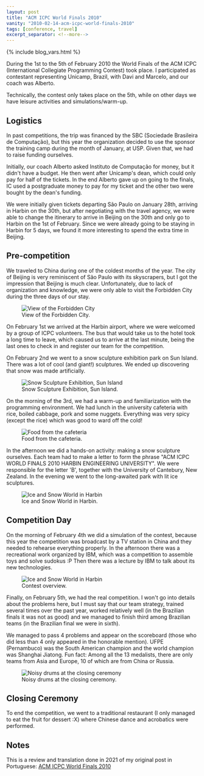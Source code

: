 ```yaml
---
layout: post
title: "ACM ICPC World Finals 2010"
vanity: "2010-02-14-acm-icpc-world-finals-2010"
tags: [conference, travel]
excerpt_separator: <!--more-->
---
```


{% include blog_vars.html %}

During the 1st to the 5th of February 2010 the World Finals of the ACM ICPC (International Collegiate Programming Contest) took place. I participated as contestant representing Unicamp, Brazil, with Davi and Marcelo, and our coach was Alberto.

<!--more-->

Technically, the contest only takes place on the 5th, while on other days we have leisure activities and simulations/warm-up.

## Logistics

In past competitions, the trip was financed by the SBC (Sociedade Brasileira de Computação), but this year the organization decided to use the sponsor the training camp during the month of January, at USP. Given that, we had to raise funding ourselves.

Initially, our coach Alberto asked Instituto de Computação for money, but it didn't have a budget. He then went after Unicamp's dean, which could only pay for half of the tickets. In the end Alberto gave up on going to the finals, IC used a postgraduate money to pay for my ticket and the other two were bought by the dean's funding.

We were initially given tickets departing São Paulo on January 28th, arriving in Harbin on the 30th, but after negotiating with the travel agency, we were able to change the itinerary to arrive in Beijing on the 30th and only go to Harbin on the 1st of February. Since we were already going to be staying in Harbin for 5 days, we found it more interesting to spend the extra time in Beijing.

## Pre-competition

We traveled to China during one of the coldest months of the year. The city of Beijing is very reminiscent of São Paulo with its skyscrapers, but I got the impression that Beijing is much clear. Unfortunately, due to lack of organization and knowledge, we were only able to visit the Forbidden City during the three days of our stay.

<figure class="center_children">
    <img src="{{resources_path}}/forbiddencity.jpeg" alt="View of the Forbidden City"/>
    <figcaption>View of the Forbidden City.</figcaption>
</figure>

On February 1st we arrived at the Harbin airport, where we were welcomed by a group of ICPC volunteers. The bus that would take us to the hotel took a long time to leave, which caused us to arrive at the last minute, being the last ones to check in and register our team for the competition.

On February 2nd we went to a snow sculpture exhibition park on Sun Island. There was a lot of cool (and giant!) sculptures. We ended up discovering that snow was made artificially.

<figure class="center_children">
    <img src="{{resources_path}}/icesculptures.jpeg" alt="Snow Sculpture Exhibition, Sun Island"/>
    <figcaption>Snow Sculpture Exhibition, Sun Island.</figcaption>
</figure>


On the morning of the 3rd, we had a warm-up and familiarization with the programming environment. We had lunch in the university cafeteria with rice, boiled cabbage, pork and some nuggets. Everything was very spicy (except the rice) which was good to ward off the cold!

<figure class="center_children">
    <img src="{{resources_path}}/bandejao.jpeg" alt="Food from the cafeteria"/>
    <figcaption>Food from the cafeteria.</figcaption>
</figure>


In the afternoon we did a hands-on activity: making a snow sculpture ourselves. Each team had to make a letter to form the phrase "ACM ICPC WORLD FINALS 2010 HARBIN ENGINEERING UNIVERSITY". We were responsible for the letter 'B', together with the University of Cantebury, New Zealand. In the evening we went to the long-awaited park with lit ice sculptures.


<figure class="center_children">
    <img src="{{resources_path}}/icecity.jpeg" alt="Ice and Snow World in Harbin"/>
    <figcaption>Ice and Snow World in Harbin.</figcaption>
</figure>

## Competition Day

On the morning of February 4th we did a simulation of the contest, because this year the competition was broadcast by a TV station in China and they needed to rehearse everything properly. In the afternoon there was a recreational work organized by IBM, which was a competition to assemble toys and solve sudokus :P Then there was a lecture by IBM to talk about its new technologies.

<figure class="center_children">
    <img src="{{resources_path}}/contest.jpeg" alt="Ice and Snow World in Harbin"/>
    <figcaption>Contest overview.</figcaption>
</figure>

Finally, on February 5th, we had the real competition. I won't go into details about the problems here, but I must say that our team strategy, trained several times over the past year, worked relatively well (in the Brazilian finals it was not as good) and we managed to finish third among Brazilian teams (in the Brazilian final we were in sixth).

We managed to pass 4 problems and appear on the scoreboard (those who did less than 4 only appeared in the honorable mention). UFPE (Pernambuco) was the South American champion and the world champion was Shanghai Jiatong. Fun fact: Among all the 13 medalists, there are only teams from Asia and Europe, 10 of which are from China or Russia.

<figure class="center_children">
    <img src="{{resources_path}}/ceremony.jpeg" alt="Noisy drums at the closing ceremony"/>
    <figcaption>Noisy drums at the closing ceremony.</figcaption>
</figure>

## Closing Ceremony

To end the competition, we went to a traditional restaurant (I only managed to eat the fruit for dessert :X) where Chinese dance and acrobatics were performed.

## Notes

This is a review and translation done in 2021 of my original post in Portuguese: [ACM ICPC World Finals 2010](https://kuniga.wordpress.com/2010/02/14/acm-icpc-world-finals-2010/)
